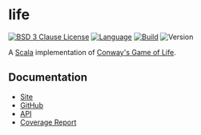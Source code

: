 # life

[![BSD 3 Clause License](https://img.shields.io/github/license/nigeleke/life?style=plastic)](https://github.com/nigeleke/life/blob/master/LICENSE)
[![Language](https://img.shields.io/badge/language-Scala-blue.svg?style=plastic)](https://www.scala-lang.org)
[![Build](https://img.shields.io/github/workflow/status/nigeleke/life/Build?style=plastic)](https://github.com/nigeleke/life/actions/workflows/scala.yml)
![Version](https://img.shields.io/github/v/tag/nigeleke/life?style=plastic)

A [Scala](https://scala-lang.org/) implementation of [Conway's Game of Life](https://en.wikipedia.org/wiki/Conway%27s_Game_of_Life).

## Documentation

  * [Site](https://nigeleke.github.io/life)
  * [GitHub](https://github.com/nigeleke/life)
  * [API](https://nigeleke.github.io/life/api/index.html)
  * [Coverage Report](https://nigeleke.github.io/life/coverage/index.html)
